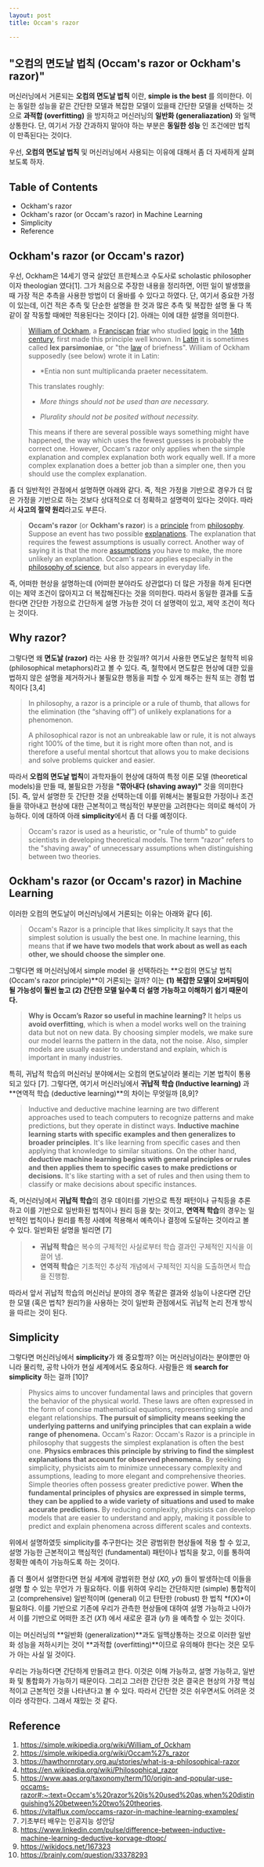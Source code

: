 ```yaml
---
layout: post
title: Occam's razor

---
```


## "오컴의 면도날 법칙 (Occam's razor or Ockham's razor)"

머신러닝에서 거론되는 **오컴의 면도날 법칙** 이란, **simple is the best** 를 의미한다. 
이는 동일한 성능을 같은 간단한 모델과 복잡한 모델이 있을때 간단한 모델을 선택하는 것으로 **과적합 (overfitting)** 을 방지하고 머신러닝의 **일반화 (generaliazation)** 와 일맥상통한다. 단, 여기서 가장 간과하지 말아야 하는 부분은 **동일한 성능** 인 조건에만 법칙이 만족된다는 것이다. 

우선, **오컴의 면도날 법칙** 및 머신러닝에서 사용되는 이유에 대해서 좀 더 자세하게 살펴보도록 하자. 


## Table of Contents

- Ockham's razor
- Ockham's razor (or Occam's razor) in Machine Learning
- Simplicity
- Reference 

## Ockham's razor (or Occam's razor)

우선, Ockham은 14세기 영국 살았던 프란체스코 수도사로 scholastic philosopher 이자 theologian 였다[1]. 그가 처음으로 주장한 내용을 정리하면, 어떤 일이 발생했을 때 가장 적은 추측을 사용한 방법이 더 올바를 수 있다고 하였다. 단, 여기서 중요한 가정이 있는데, 이건 적은 추측 및 단순한 설명을 한 것과 많은 추측 및 복잡한 설명 둘 다 똑같이 잘 작동할 때에만 적용된다는 것이다 [2]. 아래는 이에 대한 설명을 의미한다. 

>[William of Ockham](https://simple.wikipedia.org/wiki/William_of_Ockham), a [Franciscan](https://simple.wikipedia.org/wiki/Franciscan) [friar](https://simple.wikipedia.org/wiki/Friar) who studied [logic](https://simple.wikipedia.org/wiki/Logic) in the [14th century](https://simple.wikipedia.org/wiki/14th_century), first made this principle well known. In [Latin](https://simple.wikipedia.org/wiki/Latin_language) it is sometimes called **lex parsimoniae**, or "the [law](https://simple.wikipedia.org/wiki/Law) of briefness". William of Ockham supposedly (see below) wrote it in Latin:
>
>- *Entia non sunt multiplicanda praeter necessitatem.
>
>This translates roughly:
>
>- *More things should not be used than are necessary.*
>
>- *Plurality should not be posited without necessity.* 
>
>This means if there are several possible ways something might have happened, the way which uses the fewest guesses is probably the correct one. However, Occam's razor only applies when the simple explanation and complex explanation both work equally well. If a more complex explanation does a better job than a simpler one, then you should use the complex explanation.

좀 더 일반적인 관점에서 설명하면 아래와 같다. 즉, 적은 가정을 기반으로 경우가 더 많은 가정을 기반으로 하는 것보다 상대적으로 더 정확하고 설명력이 있다는 것이다. 따라서 **사고의 절약 원리**라고도 부른다. 

> **Occam's razor** (or **Ockham's razor**) is a [principle](https://simple.wikipedia.org/wiki/Principle) from [philosophy](https://simple.wikipedia.org/wiki/Philosophy). Suppose an event has two possible [explanations](https://simple.wikipedia.org/wiki/Explanation). The explanation that requires the fewest assumptions is usually correct. Another way of saying it is that the more [assumptions](https://simple.wiktionary.org/wiki/assumption) you have to make, the more unlikely an explanation. Occam's razor applies especially in the [philosophy of science](https://simple.wikipedia.org/wiki/Philosophy_of_science), but also appears in everyday life.

즉, 어떠한 현상을 설명하는데 (어떠한 분야라도 상관없다) 더 많은 가정을 하게 된다면 이는 제약 조건이 많아지고 더 복잡해진다는 것을 의미한다. 따라서 동일한 결과를 도출한다면 간단한 가정으로 간단하게 설명 가능한 것이 더 설명력이 있고, 제약 조건이 적다는 것이다. 

## Why razor? 

그렇다면 왜 **면도날 (razor)** 라는 사용 한 것일까? 여기서 사용한 면도날은 철학적 비유 (philosophical metaphors)라고 볼 수 있다. 즉, 철학에서 면도칼은 현상에 대한 있을 법하지 않은 설명을 제거하거나 불필요한 행동을 피할 수 있게 해주는 원칙 또는 경험 법칙이다 [3,4]

>In philosophy, a razor is a principle or a rule of thumb, that allows for the elimination (the “shaving off”) of unlikely explanations for a phenomenon.
>
>A philosophical razor is not an unbreakable law or rule, it is not always right 100% of the time, but it is right more often than not, and is therefore a useful mental shortcut that allows you to make decisions and solve problems quicker and easier.

따라서 **오컴의 면도날 법칙**이 과학자들이 현상에 대하여 특정 이론 모델 (theoretical models)을 만들 때, 불필요한 가정을 **"깎아내다 (shaving away)"** 것을 의미한다 [5]. 즉, 앞서 설명한 듯 간단한 것을 선택하는데 이를 위해서는 불필요한 가정이나 조건들을 깎아내고 현상에 대한 근본적이고 핵심적인 부분만을 고려한다는 의미로 해석이 가능하다. 이에 대하여 아래 **simplicity**에서 좀 더 다룰 예정이다. 

> Occam's razor is used as a heuristic, or "rule of thumb" to guide scientists in developing theoretical models. The term "razor" refers to the "shaving away" of unnecessary assumptions when distinguishing between two theories. 

## Ockham's razor (or Occam's razor) in Machine Learning 

이러한 오컴의 면도날이 머신러닝에서 거론되는 이유는 아래와 같다 [6].

>  Occam's Razor is a principle that likes simplicity.It says that the simplest solution is usually the best one. In machine learning, this means that **if we have two models that work about as well as each other, we should choose the simpler one**.

그렇다면 왜 머신러닝에서 simple model 을 선택하라는 **오컴의 면도날 법칙 (Occam's razor principle)**이 거론되는 걸까? 이는 **(1) 복잡한 모델이 오버피팅이 될 가능성이 훨씬 높고 (2) 간단한 모델 일수록 더 설명 가능하고 이해하기 쉽기 때문이다.**

> **Why is Occam’s Razor so useful in machine learning?** It helps us **avoid overfitting**, which is when a model works well on the training data but not on new data. By choosing simpler models, we make sure our model learns the pattern in the data, not the noise. Also, simpler models are usually easier to understand and explain, which is important in many industries.

특히, 귀납적 학습의 머신러닝 분야에서는 오컴의 면도날이라 불리는 기본 법칙이 통용되고 있다 [7]. 그렇다면, 여기서 머신러닝에서 **귀납적 학습 (Inductive learning)** 과 **연역적 학습 (deductive learning)**의 차이는 무엇일까 [8,9]?

>  Inductive and deductive machine learning are two different approaches used to teach computers to recognize patterns and make predictions, but they operate in distinct ways. **Inductive machine learning starts with specific examples and then generalizes to broader principles**. It's like learning from specific cases and then applying that knowledge to similar situations. On the other hand, **deductive machine learning begins with general principles or rules and then applies them to specific cases to make predictions or decisions.**  It's like starting with a set of rules and then using them to classify or make decisions about specific instances.

즉, 머신러닝에서 **귀납적 학습**의 경우 데이터를 기반으로 특정 패턴이나 규칙등을 추론하고 이를 기반으로 일반화된 법칙이나 원리 등을 찾는 것이고, **연역적 학습**의 경우는 일반적인 법칙이나 원리를 특정 사례에 적용해서 예측이나 결정에 도달하는 것이라고 볼 수 있다. 일반화된 설명을 빌리면 [7]

> - **귀납적 학습**은 복수의 구체적인 사실로부터 학습 결과인 구체적인 지식을 이끌어 냄. 
> - **연역적 학습**은 기초적인 추상적 개념에서 구체적인 지식을 도출하면서 학습을 진행함.

따라서 앞서 귀납적 학습의 머신러닝 분야의 경우 똑같은 결과와 성능이 나온다면 간단한 모델 (혹은 법칙? 원리?)을 사용하는 것이 일반화 관점에서도 귀납적 논리 전개 방식을 따르는 것이 된다. 



## Simplicity 

그렇다면 머신러닝에서 **simplicity**가 왜 중요할까? 이는 머신러닝이라는 분야뿐만 아니라 물리학, 공학 나아가 현실 세계에서도 중요하다. 사람들은 왜 **search for simplicity** 하는 걸까 [10]?

> Physics aims to uncover fundamental laws and principles that govern the behavior of the physical world. These laws are often expressed in the form of concise mathematical equations, representing simple and elegant relationships. **The pursuit of simplicity means seeking the underlying patterns and unifying principles that can explain a wide range of phenomena.** Occam's Razor: Occam's Razor is a principle in philosophy that suggests the simplest explanation is often the best one. **Physics embraces this principle by striving to find the simplest explanations that account for observed phenomena.** By seeking simplicity, physicists aim to minimize unnecessary complexity and assumptions, leading to more elegant and comprehensive theories. Simple theories often possess greater predictive power. **When the fundamental principles of physics are expressed in simple terms, they can be applied to a wide variety of situations and used to make accurate predictions.** By reducing complexity, physicists can develop models that are easier to understand and apply, making it possible to predict and explain phenomena across different scales and contexts.

위에서 설명하였듯 simplicity를 추구한다는 것은 광범위한 현상들에 적용 할 수 있고, 설명 가능한 근본적이고 핵심적인 (fundamental) 패턴이나 법칙을 찾고, 이를 통하여 정확한 예측이 가능하도록 하는 것이다. 

좀 더 풀어서 설명한다면 현실 세계에 광범위한 현상 (*X0, y0*) 들이 발생하는데 이들을 설명 할 수 있는 무언가 가 필요하다. 이를 위하여 우리는 간단하지만 (simple) 통합적이고 (comprehensive) 일반적이며 (general) 이고 탄탄한 (robust) 한 법칙 *f(X)*이 필요하다. 이를 기반으로 기존에 우리가 관측한 현상들에 대하여 설명 가능하고 나아가서 이를 기반으로 어떠한 조건 (*X1*) 에서 새로운 결과 (*y1*) 을 예측할 수 있는 것이다. 

이는 머신러닝의 **일반화 (generalization)**과도 일맥상통하는 것으로 이러한 일반화 성능을 저하시키는 것이 **과적합 (overfitting)**이므로 유의해야 한다는 것은 모두가 아는 사실 일 것이다. 

우리는 가능하다면 간단하게 만들려고 한다. 이것은 이해 가능하고, 설명 가능하고, 일반화 및 통합화가 가능하기 때문이다. 그리고 그러한 간단한 것은 결국은 현상의 가장 핵심적이고 근본적인 것을 나타낸다고 볼 수 있다. 따라서 간단한 것은 쉬우면서도 어려운 것이라 생각한다. 그래서 재밌는 것 같다. 



## Reference 

1. https://simple.wikipedia.org/wiki/William_of_Ockham
1. https://simple.wikipedia.org/wiki/Occam%27s_razor
1. https://hawthornrotary.org.au/stories/what-is-a-philosophical-razor
1. https://en.wikipedia.org/wiki/Philosophical_razor
1. https://www.aaas.org/taxonomy/term/10/origin-and-popular-use-occams-razor#:~:text=Occam's%20razor%20is%20used%20as,when%20distinguishing%20between%20two%20theories.
1. https://vitalflux.com/occams-razor-in-machine-learning-examples/
1. 기초부터 배우는 인공지능 성안당 
1. https://www.linkedin.com/pulse/difference-between-inductive-machine-learning-deductive-korvage-dtoqc/
1. https://wikidocs.net/167323
1. https://brainly.com/question/33378293
